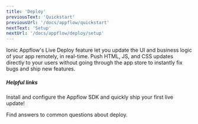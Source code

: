 ```yaml
---
title: 'Deploy'
previousText: 'Quickstart'
previousUrl: '/docs/appflow/quickstart'
nextText: 'Setup'
nextUrl: '/docs/appflow/deploy/setup'
---
```


Ionic Appflow's Live Deploy feature let you update the UI and business logic of your app remotely, in real-time.
Push HTML, JS, and CSS updates directly to your users without going through the app store to instantly fix
bugs and ship new features.

##### Helpful links

<docs-cards>
  <docs-card header="Deploy a Live Update" href="/docs/appflow/quickstart/deploy" icon="/docs/assets/icons/guide-quickstart-icon.png">
    <p>Install and configure the Appflow SDK and quickly ship your first live update!</p>
  </docs-card>

  <docs-card header="Deploy FAQ" href="https://ionic.zendesk.com/hc/en-us/categories/360000409113-Deploy" icon="/docs/assets/icons/guide-faq-icon.png">
    <p>Find answers to common questions about deploy.</p>
  </docs-card>
</docs-cards>
